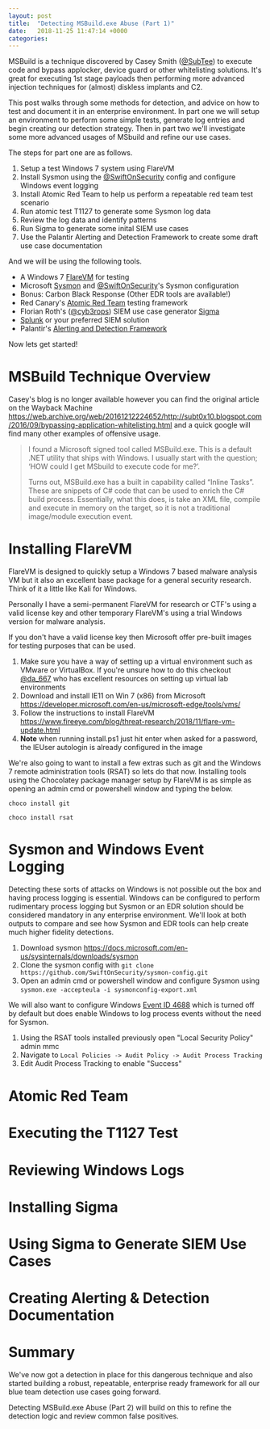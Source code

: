 ```yaml
---
layout: post
title:  "Detecting MSBuild.exe Abuse (Part 1)"
date:   2018-11-25 11:47:14 +0000
categories:
---
```


MSBuild is a technique discovered by Casey Smith ([@SubTee](https://twitter.com/subTee)) to execute code and bypass applocker, device guard or other whitelisting solutions. It's great for executing 1st stage payloads then performing more advanced injection techniques for (almost) diskless implants and C2.

This post walks through some methods for detection, and advice on how to test and document it in an enterprise environment. In part one we will setup an environment to perform some simple tests, generate log entries and begin creating our detection strategy. Then in part two we'll investigate some more advanced usages of MSbuild and refine our use cases.

The steps for part one are as follows.

1. Setup a test Windows 7 system using FlareVM
2. Install Sysmon using the [@SwiftOnSecurity](https://twitter.com/SwiftOnSecurity) config and configure Windows event logging
3. Install Atomic Red Team to help us perform a repeatable red team test scenario
4. Run atomic test T1127 to generate some Sysmon log data
5. Review the log data and identify patterns
6. Run Sigma to generate some inital SIEM use cases
7. Use the Palantir Alerting and Detection Framework to create some draft use case documentation

And we will be using the following tools.

- A Windows 7 [FlareVM](https://www.fireeye.com/blog/threat-research/2018/11/flare-vm-update.html) for testing
- Microsoft [Sysmon](https://docs.microsoft.com/en-us/sysinternals/downloads/sysmon) and [@SwiftOnSecurity](https://twitter.com/SwiftOnSecurity/status/827692148745175040)'s Sysmon configuration
- Bonus: Carbon Black Response (Other EDR tools are available!)
- Red Canary's [Atomic Red Team](https://github.com/redcanaryco/atomic-red-team) testing framework
- Florian Roth's ([@cyb3rops](https://twitter.com/cyb3rops)) SIEM use case generator [Sigma](https://github.com/Neo23x0/sigma)
- [Splunk](https://www.splunk.com/en_us/download.html) or your preferred SIEM solution
- Palantir's [Alerting and Detection Framework](https://github.com/palantir/alerting-detection-strategy-framework)

Now lets get started!

# MSBuild Technique Overview

Casey's blog is no longer available however you can find the original article on the Wayback Machine <https://web.archive.org/web/20161212224652/http://subt0x10.blogspot.com/2016/09/bypassing-application-whitelisting.html> and a quick google will find many other examples of offensive usage.

>I found a Microsoft signed tool called MSBuild.exe. This is a default .NET utility that ships with Windows. I usually start with the question; ‘HOW could I get MSbuild to execute code for me?’.
>
>Turns out, MSBuild.exe has a built in capability called “Inline Tasks”.  These are snippets of C# code that can be used to enrich the C# build process.  Essentially, what this does, is take an XML file, compile and execute in memory on the target, so it is not a traditional image/module execution event.

# Installing FlareVM 

FlareVM is designed to quickly setup a Windows 7 based malware analysis VM but it also an excellent base package for a general security research. Think of it a little like Kali for Windows.

Personally I have a semi-permanent FlareVM for research or CTF's using a valid license key and other temporary FlareVM's using a trial Windows version for malware analysis.

If you don't have a valid license key then Microsoft offer pre-built images for testing purposes that can be used.

1. Make sure you have a way of setting up a virtual environment such as VMware or VirtualBox. If you're unsure how to do this checkout [@da_667](https://twitter.com/da_667) who has excellent resources on setting up virtual lab environments
2. Download and install IE11 on Win 7 (x86) from Microsoft <https://developer.microsoft.com/en-us/microsoft-edge/tools/vms/>
3. Follow the instructions to install FlareVM <https://www.fireeye.com/blog/threat-research/2018/11/flare-vm-update.html>
4. **Note** when running install.ps1 just hit enter when asked for a password, the IEUser autologin is already configured in the image

We're also going to want to install a few extras such as git and the Windows 7 remote administration tools (RSAT) so lets do that now. Installing tools using the Chocolatey package manager setup by FlareVM is as simple as opening an admin cmd or powershell window and typing the below.

`choco install git`

`choco install rsat`

# Sysmon and Windows Event Logging

Detecting these sorts of attacks on Windows is not possible out the box and having process logging is essential. Windows can be configured to perform rudimentary process logging but Sysmon or an EDR solution should be considered mandatory in any enterprise environment. We'll look at both outputs to compare and see how Sysmon and EDR tools can help create much higher fidelity detections.

1. Download sysmon <https://docs.microsoft.com/en-us/sysinternals/downloads/sysmon>
2. Clone the sysmon config with `git clone https://github.com/SwiftOnSecurity/sysmon-config.git`
3. Open an admin cmd or powershell window and configure Sysmon using `sysmon.exe -accepteula -i sysmonconfig-export.xml`

We will also want to configure Windows [Event ID 4688](https://www.ultimatewindowssecurity.com/securitylog/encyclopedia/event.aspx?eventID=4688) which is turned off by default but does enable Windows to log process events without the need for Sysmon.

1. Using the RSAT tools installed previously open "Local Security Policy" admin mmc
2. Navigate to `Local Policies -> Audit Policy -> Audit Process Tracking`
3. Edit Audit Process Tracking to enable "Success"

# Atomic Red Team



# Executing the T1127 Test

# Reviewing Windows Logs

# Installing Sigma

# Using Sigma to Generate SIEM Use Cases

# Creating Alerting & Detection Documentation

# Summary

We've now got a detection in place for this dangerous technique and also started building a robust, repeatable, enterprise ready framework for all our blue team detection use cases going forward.

Detecting MSBuild.exe Abuse (Part 2) will build on this to refine the detection logic and review common false positives.